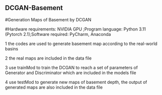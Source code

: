 ## DCGAN-Basement
#Generation Maps of Basement by DCGAN

#Hardware requirements: NVIDIA GPU ;Program language: Python 3.11 (Pytorch 2.1);Software required: PyCharm, Anaconda

1 the codes are used to generate basement map according to the real-world basins

2 the real maps are included in the data file

3 use trainMod to train the DCGAN to reach a set of parameters of Generator and Discriminator which are included in the models file

4 use testMod to generate new maps of basement depth, the output of generated maps are also included in the data file

